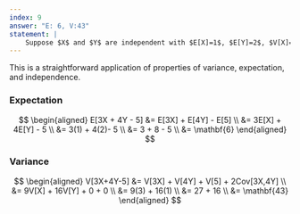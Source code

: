 ```yaml
---
index: 9
answer: "E: 6, V:43"
statement: |
    Suppose $X$ and $Y$ are independent with $E[X]=1$, $E[Y]=2$, $V[X]=3$, and $V[Y]=1$. Find the mean and variance of $3X+4Y-5$.
---
```

This is a straightforward application of properties of variance, expectation, and independence. 

### Expectation 
$$
\begin{aligned} 
E[3X + 4Y - 5] &= E[3X] + E[4Y] - E[5] \\ 
  &= 3E[X] + 4E[Y] - 5 \\ 
	&= 3(1) + 4(2)- 5 \\ 
	&= 3 + 8 - 5 \\ 
	&= \mathbf{6}
\end{aligned} 
$$

### Variance 
$$
\begin{aligned} 
V[3X+4Y-5] &= V[3X] + V[4Y] + V[5] + 2Cov[3X,4Y] \\ 
  &= 9V[X] + 16V[Y] + 0 + 0 \\ 
	&= 9(3) + 16(1) \\ 
	&= 27 + 16 \\
	&= \mathbf{43}
\end{aligned} 
$$
